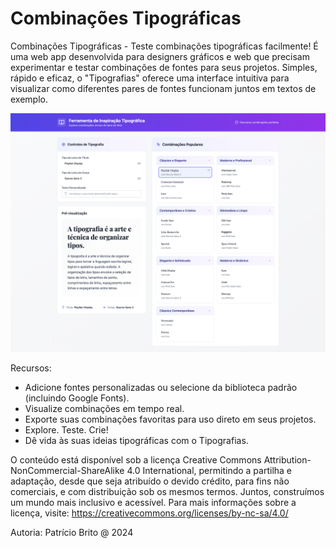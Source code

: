 # Combinações Tipográficas

Combinações Tipográficas - Teste combinações tipográficas facilmente!
É uma web app desenvolvida para designers gráficos e web que precisam experimentar e testar combinações de fontes para seus projetos. Simples, rápido e eficaz, o "Tipografias" oferece uma interface intuitiva para visualizar como diferentes pares de fontes funcionam juntos em textos de exemplo.

![Combinações Tipográfias](assets/preview.png)


Recursos:
- Adicione fontes personalizadas ou selecione da biblioteca padrão (incluindo Google Fonts).
- Visualize combinações em tempo real.
- Exporte suas combinações favoritas para uso direto em seus projetos.
- Explore. Teste. Crie!
- Dê vida às suas ideias tipográficas com o Tipografias.

O conteúdo está disponível sob a licença Creative Commons Attribution-NonCommercial-ShareAlike 4.0 International, permitindo a partilha e adaptação, desde que seja atribuído o devido crédito, para fins não comerciais, e com distribuição sob os mesmos termos. Juntos, construímos um mundo mais inclusivo e acessível.
Para mais informações sobre a licença, visite: https://creativecommons.org/licenses/by-nc-sa/4.0/

Autoria: Patrício Brito @ 2024
